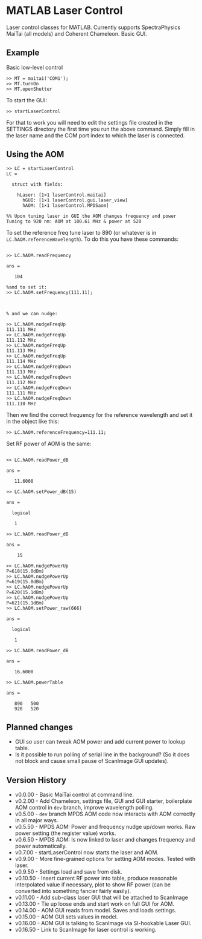 # MATLAB Laser Control

Laser control classes for MATLAB. 
Currently supports SpectraPhysics MaiTai (all models) and Coherent Chameleon. 
Basic GUI.


## Example

Basic low-level control
```
>> MT = maitai('COM1');
>> MT.turnOn
>> MT.openShutter
```

To start the GUI:
```
>> startLaserControl
```

For that to work you will need to edit the settings file created in the SETTINGS directory the first time you run the above command. Simply fill in the laser name and the COM port index to which the laser is connected. 


## Using the AOM
```
>> LC = startLaserControl
LC = 

  struct with fields:

    hLaser: [1×1 laserControl.maitai]
      hGUI: [1×1 laserControl.gui.laser_view]
      hAOM: [1×1 laserControl.MPDSaom]

%% Upon tuning laser in GUI the AOM changes frequency and power
Tuning to 920 nm: AOM at 100.61 MHz & power at 520

```
To set the reference freq tune laser to 890 (or whatever is in `LC.hAOM.referenceWavelength`).
To do this you have these commands:
```

>> LC.hAOM.readFrequency

ans =

   104
   
%and to set it:
>> LC.hAOM.setFrequency(111.11);



% and we can nudge:

>> LC.hAOM.nudgeFreqUp
111.111 MHz
>> LC.hAOM.nudgeFreqUp
111.112 MHz
>> LC.hAOM.nudgeFreqUp
111.113 MHz
>> LC.hAOM.nudgeFreqUp
111.114 MHz
>> LC.hAOM.nudgeFreqDown
111.113 MHz
>> LC.hAOM.nudgeFreqDown
111.112 MHz
>> LC.hAOM.nudgeFreqDown
111.111 MHz
>> LC.hAOM.nudgeFreqDown
111.110 MHz
```

Then we find the correct frequency for the reference wavelength and set it in the object like this:
```
>> LC.hAOM.referenceFrequency=111.11; 
```


Set RF power of AOM is the same:

```

>> LC.hAOM.readPower_dB

ans =

   11.6000

>> LC.hAOM.setPower_dB(15)

ans =

  logical

   1

>> LC.hAOM.readPower_dB

ans =

    15

>> LC.hAOM.nudgePowerUp
P=618(15.0dBm)
>> LC.hAOM.nudgePowerUp
P=619(15.0dBm)
>> LC.hAOM.nudgePowerUp
P=620(15.1dBm)
>> LC.hAOM.nudgePowerUp
P=621(15.1dBm)
>> LC.hAOM.setPower_raw(666)

ans =

  logical

   1

>> LC.hAOM.readPower_dB

ans =

   16.6000
```

```
>> LC.hAOM.powerTable

ans =

   890   500
   920   520
```


   
## Planned changes
* GUI so user can tweak AOM power and add current power to lookup table. 
* Is it possible to run polling of serial line in the background? (So it does not block and cause small pause of ScanImage GUI updates). 


## Version History
* v0.0.00 - Basic MaiTai control at command line.
* v0.2.00 - Add Chameleon, settings file, GUI and GUI starter, boilerplate AOM control in `dev` branch, improve wavelength polling. 
* v0.5.00 - `dev` branch MPDS AOM code now interacts with AOM correctly in all major ways.
* v0.5.50 - MPDS AOM: Power and frequency nudge up/down works. Raw power setting (the register value) works.
* v0.6.50 - MPDS AOM: Is now linked to laser and changes frequency and power automatically.
* v0.7.00 - startLaserControl now starts the laser and AOM.
* v0.9.00 - More fine-grained options for setting AOM modes. Tested with laser. 
* v0.9.50 - Settings load and save from disk.
* v0.10.50 - Insert current RF power into table, produce reasonable interpolated value if necessary, plot to show RF power (can be converted into something fancier fairly easily). 
* v0.11.00 - Add sub-class laser GUI that will be attached to ScanImage
* v0.13.00 - Tie up loose ends and start work on full GUI for AOM.
* v0.14.00 - AOM GUI reads from model. Saves and loads settings. 
* v0.15.00 - AOM GUI sets values in model. 
* v0.16.00 - AOM GUI is talking to ScanImage via SI-hookable Laser GUI.
* v0.16.50 - Link to ScanImage for laser control is working.
